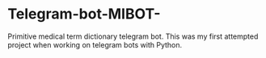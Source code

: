 # Telegram-bot-MIBOT-
Primitive medical term dictionary telegram bot. This was my first attempted project when working on telegram bots with Python.
